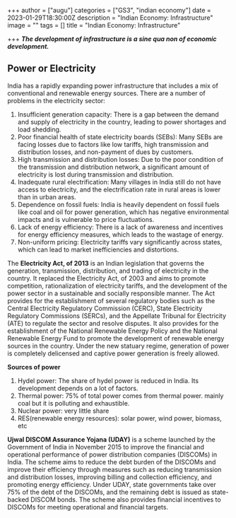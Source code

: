 +++
author = ["augu"]
categories = ["GS3", "indian economy"]
date = 2023-01-29T18:30:00Z
description = "Indian Economy: Infrastructure"
image = ""
tags = []
title = "Indian Economy: Infrastructure"

+++
**_The development of infrastructure is a sine qua non of economic development._** 

## Power or Electricity

India has a rapidly expanding power infrastructure that includes a mix of conventional and renewable energy sources. There are a number of problems in the electricity sector:

1. Insufficient generation capacity: There is a gap between the demand and supply of electricity in the country, leading to power shortages and load shedding.
2. Poor financial health of state electricity boards (SEBs): Many SEBs are facing losses due to factors like low tariffs, high transmission and distribution losses, and non-payment of dues by customers.
3. High transmission and distribution losses: Due to the poor condition of the transmission and distribution network, a significant amount of electricity is lost during transmission and distribution.
4. Inadequate rural electrification: Many villages in India still do not have access to electricity, and the electrification rate in rural areas is lower than in urban areas.
5. Dependence on fossil fuels: India is heavily dependent on fossil fuels like coal and oil for power generation, which has negative environmental impacts and is vulnerable to price fluctuations.
6. Lack of energy efficiency: There is a lack of awareness and incentives for energy efficiency measures, which leads to the wastage of energy.
7. Non-uniform pricing: Electricity tariffs vary significantly across states, which can lead to market inefficiencies and distortions.

The **Electricity Act, of 2013** is an Indian legislation that governs the generation, transmission, distribution, and trading of electricity in the country. It replaced the Electricity Act, of 2003 and aims to promote competition, rationalization of electricity tariffs, and the development of the power sector in a sustainable and socially responsible manner. The Act provides for the establishment of several regulatory bodies such as the Central Electricity Regulatory Commission (CERC), State Electricity Regulatory Commissions (SERCs), and the Appellate Tribunal for Electricity (ATE) to regulate the sector and resolve disputes. It also provides for the establishment of the National Renewable Energy Policy and the National Renewable Energy Fund to promote the development of renewable energy sources in the country. Under the new statuary regime, generation of power is completely delicensed and captive power generation is freely allowed.

**Sources of power**

1. Hydel power: The share of hydel power is reduced in India. Its development depends on a lot of factors. 
2. Thermal power: 75% of total power comes from thermal power. mainly coal but it is polluting and exhaustible.
3. Nuclear power: very little share
4. RES(renewable energy resources): solar power, wind power, biomass, etc

**Ujwal DISCOM Assurance Yojana (UDAY)** is a scheme launched by the Government of India in November 2015 to improve the financial and operational performance of power distribution companies (DISCOMs) in India. The scheme aims to reduce the debt burden of the DISCOMs and improve their efficiency through measures such as reducing transmission and distribution losses, improving billing and collection efficiency, and promoting energy efficiency. Under UDAY, state governments take over 75% of the debt of the DISCOMs, and the remaining debt is issued as state-backed DISCOM bonds. The scheme also provides financial incentives to DISCOMs for meeting operational and financial targets. 